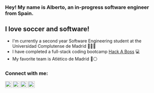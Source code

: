 ### Hey! My name is Alberto, an in-progress software engineer from Spain.

## I love soccer and software!
- I'm currently a second year Software Engineering student at the Universidad Complutense de Madrid 📖👨‍💻
- I have completed a full-stack coding bootcamp [Hack A Boss][HackaBoss] 💻
- My favorite team is Atlético de Madrid 🔴⚪

### Connect with me:

[<img align="left" alt="linkedinAlberto" width="22px" src="https://cdn.jsdelivr.net/npm/simple-icons@v3/icons/linkedin.svg"/>][linkedin]
[<img align="left" alt="linkedinAlberto" width="22px" src="https://cdn.jsdelivr.net/npm/simple-icons@v3/icons/instagram.svg"/>][instagram]
[<img align="left" alt="linkedinAlberto" width="22px" src="https://cdn.jsdelivr.net/npm/simple-icons@v3/icons/twitter.svg"/>][twitter]
[<img align="left" alt="linkedinAlberto" width="22px" src="https://cdn.jsdelivr.net/npm/simple-icons@v3/icons/gmail.svg"/>][gmail]



[HackaBoss]: https://hackaboss.com/
[linkedin]: https://www.linkedin.com/in/alberto-ramos-su%C3%A1rez-6212161a6/
[instagram]: https://www.instagram.com/alber_rs6/?hl=es
[twitter]: https://twitter.com/alber_rs6
[gmail]: https://mailto:bertoramos2001@gmail.com
